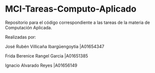# MCI-Tareas-Computo-Aplicado
Repositorio para el código correspondiente a las tareas de la materia de Computación Aplicada.

Realizadas por:

José Rubén Villicaña Ibargüengoytia   |A01654347

Frida Berenice Rangel Garcia          |A01651385

Ignacio Alvarado Reyes                |A01656149

